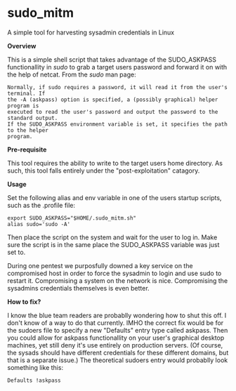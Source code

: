 # sudo_mitm #

A simple tool for harvesting sysadmin credentials in Linux

**Overview**

This is a simple shell script that takes advantage of the SUDO\_ASKPASS functionallity in _sudo_ to grab a target users password and forward it on with the help of netcat. From the _sudo_ man page:

	Normally, if sudo requires a password, it will read it from the user's terminal. If
	the -A (askpass) option is specified, a (possibly graphical) helper program is 
	executed to read the user's password and output the password to the standard output.
	If the SUDO_ASKPASS environment	variable is set, it specifies the path to the helper
	program.

**Pre-requisite**

This tool requires the ability to write to the target users home directory. As such, this tool falls entirely under the "post-exploitation" catagory.

**Usage**

Set the following alias and env variable in one of the users startup scripts, such as the .profile file:

	export SUDO_ASKPASS="$HOME/.sudo_mitm.sh"
	alias sudo='sudo -A'
	
Then place the script on the system and wait for the user to log in. Make sure the script is in the same place the SUDO_ASKPASS variable was just set to.

During one pentest we purposfully downed a key service on the compromised host in order to force the sysadmin to login and use sudo to restart it. Compromising a system on the network is nice. Compromising the sysadmins credentials themselves is even better.

**How to fix?**

I know the blue team readers are probablly wondering how to shut this off. I don't know of a way to do that currently. IMHO the correct fix would be for the sudoers file to specify a new "Defaults" entry type called askpass. Then you could allow for askpass functionallity on your user's graphical desktop machines, yet still deny it's use entirely on production servers. (Of course, the sysads should have different credentials for these different domains, but that is a separate issue.) The theoretical sudoers entry would probablly look something like this:

	Defaults !askpass
